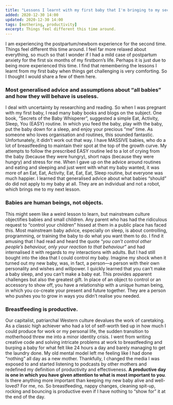 ```yaml
---
title: "Lessons I learnt with my first baby that I'm bringing to my second"
added: 2020-12-30 14:00
updated: 2020-12-30 14:00
tags: [mothering, productivity]
excerpt: Things feel different this time around.
---
```


I am experiencing the postpartum/newborn experience for the second time. Things feel different this time around. I feel far more relaxed about everything, so much so that I wonder if I had a mild case of postpartum anxiety for the first six months of my firstborn’s life. Perhaps it is just due to being more experienced this time. I find that remembering the lessons I learnt from my first baby when things get challenging is very comforting. So I thought I would share a few of them here.

### Most generalised advice and assumptions about “all babies” and how they will behave is useless.

I deal with uncertainty by researching and reading. So when I was pregnant with my first baby, I read many baby books and blogs on the subject. One book, “Secrets of the Baby Whisperer”, suggested a simple Eat, Activity, Sleep, You (EASY) routine. In which you feed the baby, play with the baby, put the baby down for a sleep, and enjoy your precious “me” time. As someone who loves organisation and routines, this sounded fantastic. Unfortunately, it didn’t work out that way. I have MASSIVE babies, who do a lot of breastfeeding to maintain their spot at the top of the growth curve. My attempts to follow the prescribed EASY routine led to a lot of crying from the baby (because they were hungry), short naps (because they were hungry) and stress for me. When I gave up on the advice around routines and eating and sleeping and just went with what my baby wanted, it was more of an Eat, Eat, Activity, Eat, Eat, Eat, Sleep routine, but everyone was much happier. I learned that generalised advice about what babies “should” do did not apply to my baby at all. They are an individual and not a robot, which brings me to my next lesson.

### Babies are human beings, not objects.

This might seem like a weird lesson to learn, but mainstream culture objectifies babies and small children. Any parent who has had the ridiculous request to “control your children” hissed at them in a public place has faced this. Most mainstream baby advice, especially on sleep, is about controlling, programming, or training the baby to do what you want them to do. I find it amusing that I had read and heard the quote “_you can’t control other people’s behaviour, only your reaction to that behaviour_” and had internalised it with regards to my interactions with adults. But I had still bought into the idea that I could control my baby. Imagine my shock when it turned out my new baby, was, in fact, a person—a person with their own personality and wishes and willpower. I quickly learned that you can’t make a baby sleep, and you can’t make a baby eat. This provides apparent challenges but also the greatest gift. In place of an object to control or an accessory to show off, you have a relationship with a unique human being, in which you co-create your present and future together. They are a person who pushes you to grow in ways you didn’t realise you needed.

### Breastfeeding is productive.

Our capitalist, patriarchal Western culture devalues the work of caretaking. As a classic high achiever who had a lot of self-worth tied up in how much I could produce for work or my personal life, the sudden transition to motherhood threw me into a minor identity crisis. I went from writing creative code and solving intricate problems at work to breastfeeding and burping a baby for what felt like 24 hours a day and barely managing to get the laundry done. My old mental model left me feeling like I had done “nothing” all day as a new mother. Thankfully, I changed the media I was exposed to and started listening to podcasts by other mothers and redefined my definition of productivity and effectiveness. **A productive day is one in which you have given attention to what is most important to you**. Is there anything more important than keeping my new baby alive and well-loved? For me, no. So breastfeeding, nappy changes, cleaning spit-up, rocking and bouncing is productive even if I have nothing to “show for” it at the end of the day.